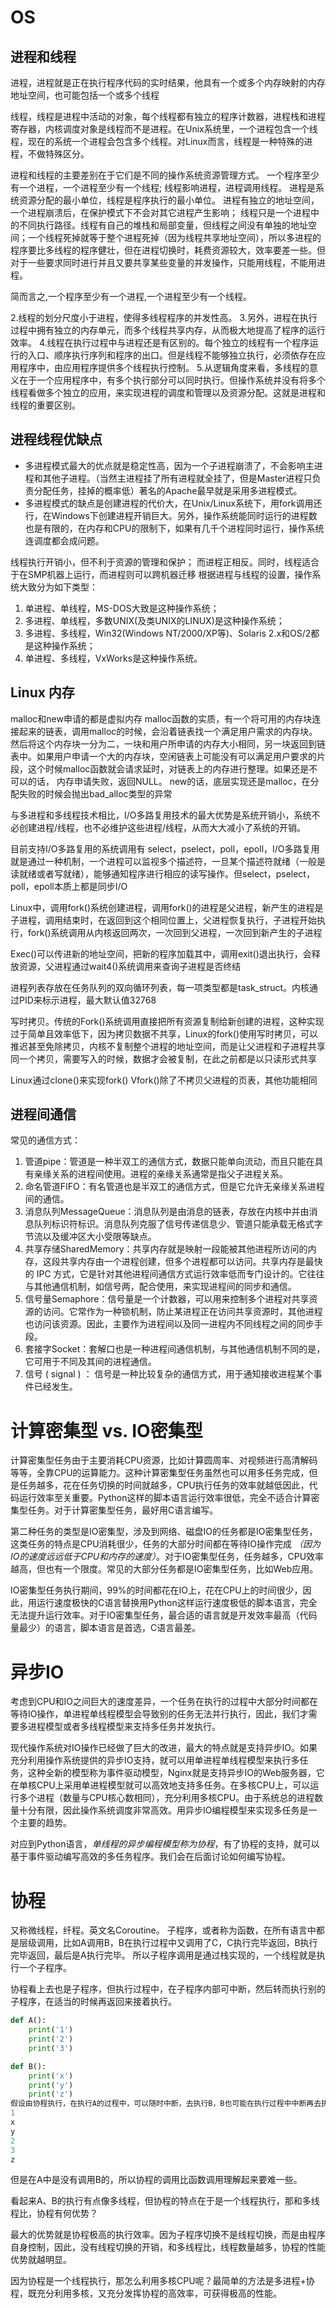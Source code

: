 # OS
## 进程和线程

进程，进程就是正在执行程序代码的实时结果，他具有一个或多个内存映射的内存地址空间，也可能包括一个或多个线程
 
线程，线程是进程中活动的对象，每个线程都有独立的程序计数器，进程栈和进程寄存器，内核调度对象是线程而不是进程。在Unix系统里，一个进程包含一个线程，现在的系统一个进程会包含多个线程。对Linux而言，线程是一种特殊的进程，不做特殊区分。
 
进程和线程的主要差别在于它们是不同的操作系统资源管理方式。
一个程序至少有一个进程，一个进程至少有一个线程; 线程影响进程，进程调用线程。
进程是系统资源分配的最小单位，线程是程序执行的最小单位。
进程有独立的地址空间，一个进程崩溃后，在保护模式下不会对其它进程产生影响；
线程只是一个进程中的不同执行路径。线程有自己的堆栈和局部变量，但线程之间没有单独的地址空间；一个线程死掉就等于整个进程死掉（因为线程共享地址空间），所以多进程的程序要比多线程的程序健壮，但在进程切换时，耗费资源较大，效率要差一些。但对于一些要求同时进行并且又要共享某些变量的并发操作，只能用线程，不能用进程。
 
简而言之,一个程序至少有一个进程,一个进程至少有一个线程。

2.线程的划分尺度小于进程，使得多线程程序的并发性高。
3.另外，进程在执行过程中拥有独立的内存单元，而多个线程共享内存，从而极大地提高了程序的运行效率。
4.线程在执行过程中与进程还是有区别的。每个独立的线程有一个程序运行的入口、顺序执行序列和程序的出口。但是线程不能够独立执行，必须依存在应用程序中，由应用程序提供多个线程执行控制。
5.从逻辑角度来看，多线程的意义在于一个应用程序中，有多个执行部分可以同时执行。但操作系统并没有将多个线程看做多个独立的应用，来实现进程的调度和管理以及资源分配。这就是进程和线程的重要区别。
 
 
## 进程线程优缺点
* 多进程模式最大的优点就是稳定性高，因为一个子进程崩溃了，不会影响主进程和其他子进程。（当然主进程挂了所有进程就全挂了，但是Master进程只负责分配任务，挂掉的概率低）著名的Apache最早就是采用多进程模式。
* 多进程模式的缺点是创建进程的代价大，在Unix/Linux系统下，用fork调用还行，在Windows下创建进程开销巨大。另外，操作系统能同时运行的进程数也是有限的，在内存和CPU的限制下，如果有几千个进程同时运行，操作系统连调度都会成问题。

线程执行开销小，但不利于资源的管理和保护；
而进程正相反。同时，线程适合于在SMP机器上运行，而进程则可以跨机器迁移
根据进程与线程的设置，操作系统大致分为如下类型：
1. 单进程、单线程，MS-DOS大致是这种操作系统；
2. 多进程、单线程，多数UNIX(及类UNIX的LINUX)是这种操作系统；
3. 多进程、多线程，Win32(Windows NT/2000/XP等)、Solaris 2.x和OS/2都是这种操作系统；
4. 单进程、多线程，VxWorks是这种操作系统。
 
## Linux 内存
malloc和new申请的都是虚拟内存
malloc函数的实质，有一个将可用的内存块连接起来的链表，调用malloc的时候，会沿着链表找一个满足用户需求的内存块。然后将这个内存块一分为二，一块和用户所申请的内存大小相同，另一块返回到链表中。如果用户申请一个大的内存块，空闲链表上可能没有可以满足用户要求的片段，这个时候malloc函数就会请求延时，对链表上的内存进行整理。如果还是不可以的话， 内存申请失败，返回NULL。
new的话，底层实现还是malloc，在分配失败的时候会抛出bad_alloc类型的异常
 
与多进程和多线程技术相比，I/O多路复用技术的最大优势是系统开销小，系统不必创建进程/线程，也不必维护这些进程/线程，从而大大减小了系统的开销。
 
目前支持I/O多路复用的系统调用有 select，pselect，poll，epoll，I/O多路复用就是通过一种机制，一个进程可以监视多个描述符，一旦某个描述符就绪（一般是读就绪或者写就绪），能够通知程序进行相应的读写操作。但select，pselect，poll，epoll本质上都是同步I/O
 
 
Linux中，调用fork()系统创建进程，调用fork()的进程是父进程，新产生的进程是子进程，调用结束时，在返回到这个相同位置上，父进程恢复执行，子进程开始执行，fork()系统调用从内核返回两次，一次回到父进程，一次回到新产生的子进程
 
Exec()可以传进新的地址空间，把新的程序加载其中，调用exit()退出执行，会释放资源，父进程通过wait4()系统调用来查询子进程是否终结
 
进程列表存放在任务队列的双向循环列表，每一项类型都是task_struct。内核通过PID来标示进程，最大默认值32768
 
 
写时拷贝。传统的Fork()系统调用直接把所有资源复制给新创建的进程，这种实现过于简单且效率低下，因为拷贝数据不共享，Linux的fork()使用写时拷贝，可以推迟甚至免除拷贝，内核不复制整个进程的地址空间，而是让父进程和子进程共享同一个拷贝，需要写入的时候，数据才会被复制，在此之前都是以只读形式共享
 
Linux通过clone()来实现fork()
Vfork()除了不拷贝父进程的页表，其他功能相同
 
## 进程间通信
常见的通信方式：
1. 管道pipe：管道是一种半双工的通信方式，数据只能单向流动，而且只能在具有亲缘关系的进程间使用。进程的亲缘关系通常是指父子进程关系。
2. 命名管道FIFO：有名管道也是半双工的通信方式，但是它允许无亲缘关系进程间的通信。
4. 消息队列MessageQueue：消息队列是由消息的链表，存放在内核中并由消息队列标识符标识。消息队列克服了信号传递信息少、管道只能承载无格式字节流以及缓冲区大小受限等缺点。
5. 共享存储SharedMemory：共享内存就是映射一段能被其他进程所访问的内存，这段共享内存由一个进程创建，但多个进程都可以访问。共享内存是最快的 IPC 方式，它是针对其他进程间通信方式运行效率低而专门设计的。它往往与其他通信机制，如信号两，配合使用，来实现进程间的同步和通信。
6. 信号量Semaphore：信号量是一个计数器，可以用来控制多个进程对共享资源的访问。它常作为一种锁机制，防止某进程正在访问共享资源时，其他进程也访问该资源。因此，主要作为进程间以及同一进程内不同线程之间的同步手段。
7. 套接字Socket：套解口也是一种进程间通信机制，与其他通信机制不同的是，它可用于不同及其间的进程通信。
8. 信号 ( signal ) ： 信号是一种比较复杂的通信方式，用于通知接收进程某个事件已经发生。


# 计算密集型 vs. IO密集型
计算密集型任务由于主要消耗CPU资源，比如计算圆周率、对视频进行高清解码等等，全靠CPU的运算能力。这种计算密集型任务虽然也可以用多任务完成，但是任务越多，花在任务切换的时间就越多，CPU执行任务的效率就越低因此，代码运行效率至关重要。Python这样的脚本语言运行效率很低，完全不适合计算密集型任务。对于计算密集型任务，最好用C语言编写。

第二种任务的类型是IO密集型，涉及到网络、磁盘IO的任务都是IO密集型任务，这类任务的特点是CPU消耗很少，任务的大部分时间都在等待IO操作完成 *（因为IO的速度远远低于CPU和内存的速度）*。对于IO密集型任务，任务越多，CPU效率越高，但也有一个限度。常见的大部分任务都是IO密集型任务，比如Web应用。

IO密集型任务执行期间，99%的时间都花在IO上，花在CPU上的时间很少，因此，用运行速度极快的C语言替换用Python这样运行速度极低的脚本语言，完全无法提升运行效率。对于IO密集型任务，最合适的语言就是开发效率最高（代码量最少）的语言，脚本语言是首选，C语言最差。


# 异步IO
考虑到CPU和IO之间巨大的速度差异，一个任务在执行的过程中大部分时间都在等待IO操作，单进程单线程模型会导致别的任务无法并行执行，因此，我们才需要多进程模型或者多线程模型来支持多任务并发执行。

现代操作系统对IO操作已经做了巨大的改进，最大的特点就是支持异步IO。如果充分利用操作系统提供的异步IO支持，就可以用单进程单线程模型来执行多任务，这种全新的模型称为事件驱动模型，Nginx就是支持异步IO的Web服务器，它在单核CPU上采用单进程模型就可以高效地支持多任务。在多核CPU上，可以运行多个进程（数量与CPU核心数相同），充分利用多核CPU。由于系统总的进程数量十分有限，因此操作系统调度非常高效。用异步IO编程模型来实现多任务是一个主要的趋势。

对应到Python语言，*单线程的异步编程模型称为协程*，有了协程的支持，就可以基于事件驱动编写高效的多任务程序。我们会在后面讨论如何编写协程。

# 协程
又称微线程，纤程。英文名Coroutine。
子程序，或者称为函数，在所有语言中都是层级调用，比如A调用B，B在执行过程中又调用了C，C执行完毕返回，B执行完毕返回，最后是A执行完毕。
所以子程序调用是通过栈实现的，一个线程就是执行一个子程序。

协程看上去也是子程序，但执行过程中，在子程序内部可中断，然后转而执行别的子程序，在适当的时候再返回来接着执行。
```python
def A():
    print('1')
    print('2')
    print('3')

def B():
    print('x')
    print('y')
    print('z')
假设由协程执行，在执行A的过程中，可以随时中断，去执行B，B也可能在执行过程中中断再去执行A，结果可能是：
1
x
y
2
3
z

```
但是在A中是没有调用B的，所以协程的调用比函数调用理解起来要难一些。

看起来A、B的执行有点像多线程，但协程的特点在于是一个线程执行，那和多线程比，协程有何优势？

最大的优势就是协程极高的执行效率。因为子程序切换不是线程切换，而是由程序自身控制，因此，没有线程切换的开销，和多线程比，线程数量越多，协程的性能优势就越明显。

因为协程是一个线程执行，那怎么利用多核CPU呢？最简单的方法是多进程+协程，既充分利用多核，又充分发挥协程的高效率，可获得极高的性能。


